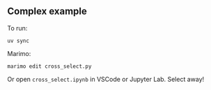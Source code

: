 ## Complex example

To run:
```
uv sync
```

Marimo:
```
marimo edit cross_select.py
```

Or open `cross_select.ipynb` in VSCode or Jupyter Lab. Select away!
